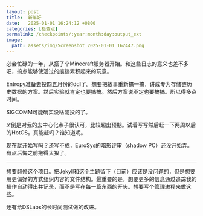 ```yaml
---
layout: post
title:  新年好
date:   2025-01-01 16:24:12 +0800
categories: [检查点]
permalink: /checkpoints/:year:month:day:output_ext
image:
  path: assets/img/Screenshot 2025-01-01 162447.png
---
```


必会忙碌的一年，从搭了个Minecraft服务器开始。和这些日志的意义也差不多吧，搞点能够使活过的痕迹累积起来的玩意。

Entropy准备去投四五月份的ddl了。想要把故事重新搞一搞，讲成专为存储链历史数据的方案。然后实验就肯定也要搞搞。然后方案说不定也要搞搞。所以得多点时间。

SIGCOMM可能确实没啥能投的了。

ℒ倒是对我的去中心化点子很认可，比较超出预期。试着写写然后赶一下两周以后的HotOS。真能赶吗？谁知道呢。

现在就开始写吗？还写不成，EuroSys的暗影评审（shadow PC）还没开始弄。有点后悔之前拖得太狠了。

----

想要翻修这个项目。把Jekyll和这个主题留下（目前）应该是没问题的，但是想要用更偏好的方式组织内容的文件结构。最重要的是，想要更多的信息通过追踪我的操作自动得出并记录，而不是写在每一篇东西的开头。想要写个管理进程来做这些。

还有给DSLabs的长时间测试做的改进。
